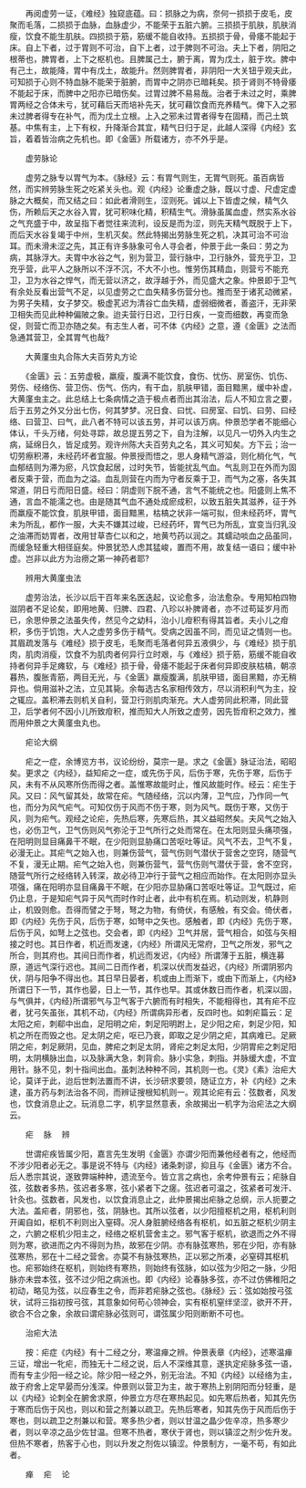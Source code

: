 <!-- { "loadSidebar": true } -->
　　再阅虚劳一证，《难经》独窥底蕴。曰：损脉之为病，奈何一损损于皮毛，皮聚而毛落，二损损于血脉，血脉虚少，不能荣于五脏六腑。三损损于肌肤，肌肤消瘦，饮食不能生肌肤。四损损于筋，筋缓不能自收持。五损损于骨，骨痿不能起于床。自上下者，过于胃则不可治，自下上者，过于脾则不可治。夫上下者，阴阳之根蒂也，脾胃者，上下之枢机也。且脾属己土，腑于离，胃为戊土，脏于坎。脾中有己土，故能降，胃中有戊土，故能升。然则脾胃者，非阴阳一大关钮乎观夫此，可知损于心则不特血脉不能荣于脏腑，而胃中之阴亦已暗耗矣。损于肾则不特骨痿不能起于床，而脾中之阳亦已暗伤矣。过胃过脾不易易哉。治者于未过之时，乘脾胃两经之合体未亏，犹可藉后天而培补先天，犹可藉饮食而充养精气。俾下入之邪未过脾者得专在补气，而为戊土立根。上入之邪未过胃者得专在固精，而己土筑基。中焦有主，上下有权，升降渐合其宜，精气日归于足，此越人深得《内经》玄旨，着着皆治病之先机也。即《金匮》所载诸方，亦不外乎是。

　　虚劳脉论

　　虚劳之脉专以胃气为本。《脉经》云：有胃气则生，无胃气则死。虽百病皆然，而实辨劳脉生死之吃紧关头也。观《内经》论重虚之脉，既以寸虚、尺虚定虚脉之大概矣，而又结之曰：如此者滑则生，涩则死。诚以上下皆虚之候，精气久伤，所赖后天之水谷入胃，犹可积味化精，积精生气。滑脉虽属血虚，然实系水谷之气充盛于中，故呈指下者觉往来流利，设反是而为涩，则先天精气既脱于上下，而后天水谷复竭于中州，生机灭矣。然此特揭出劳脉生死之机，决其可治不可治耳。而未滑未涩之先，其正有许多脉象可令人寻会者，仲景于此一条曰：劳之为病，其脉浮大。夫胃中水谷之气，别为营卫，营行脉中，卫行脉外，营充乎卫，卫充乎营，此平人之脉所以不浮不沉，不大不小也。惟劳伤其精血，则营亏不能充卫，卫为水谷之悍气，而无营以济之，故浮越于外，而见盛大之象。仲景即于卫气有余处反看出营气不足，以见虚劳之亡血失精多伤营分也。推而至于诸芤动微紧，为男子失精，女子梦交。极虚芤迟为清谷亡血失精，虚弱细微者，善盗汗，无非荣卫相失而见此种种偏陂之象。迨夫营行日迟，卫行日疾，一变而细数，再变而急促，则营亡而卫亦随之矣。有志生人者，可不体《内经》之意，遵《金匮》之法而急通其营卫，全其胃气也哉?

　　大黄廑虫丸合陈大夫百劳丸方论

　　《金匮》云：五劳虚极，羸瘦，腹满不能饮食，食伤、忧伤、房室伤、饥伤、劳伤、经络伤、营卫伤、伤气、伤内，有干血，肌肤甲错，面目黯黑，缓中补虚，大黄廑虫主之。此总结上七条病情之造于极点者而出其治法，后人不知立言之要，后于五劳之外又分出七伤，何其梦梦。况日食、曰忧、曰房室、曰饥、曰劳、曰经络、曰营卫、曰气，此八者不特可以该五劳，并可以该万病。仲景恐学者不能细心体认，千头万绪，何处寻踪，故总提五劳之下，自为注解，以见凡一切外入内生之病，延绵日久，皆足成劳。观许州陈大夫百劳丸之名，其义可知矣。方下云；治一切劳瘵积滞，未经药坏者宜服。仲景授而悟之，思人身精气游溢，则化梢化气，气血郁结则为滞为瘀，凡饮食起居，过时失节，皆能扰乱气血。气乱则卫在外而为固者反乘于营，而血为之溢。血乱则营在内而为守者反乘于卫，而气为之塞，各失其常道，阴日亏而阳日盛。经曰：阴虚则下脘不通，言气不能统之也。阳盛则上焦不通，言血不能濡之也。由是随其气血不通处成瘀成积，以致五脏失其滋养，征于外而羸瘦不能饮食，肌肤甲错，面目黯黑，枯槁之状非一端可拟，但未经药坏，胃气未为所乱，都作一服，大夫不嫌其过峻，已经药坏，胃气已为所乱，宜变当归乳没之油滞而妨胃者，改用甘草杏仁以和之，地黄芍药以润之。其蠕动啖血之品虽同，而缓急轻重大相径庭矣。仲景犹恐人虑其猛峻，置而不用，故复结一语曰；缓中补虚。岂非以此方为治痨之第一神药者耶?

　　辨用大黄廑虫法

　　虚劳治法，长沙以后干百年来名医迭起，议论愈多，治法愈杂。专用知柏四物滋阴者不足论矣，即用地黄、归脾、四君、八珍以补脾肾者，亦不过苟延岁月而已，余思仲景之法虽失传，然见今之幼科，治小儿疳积有得其旨者。夫小儿之疳积，多伤于饥饱，大人之虚劳多伤于精气。受病之因虽不同，而见证之情则一也。其眉疏发落与《难经》损于皮毛，毛聚而毛落者何异五液俱少，与《难经》损于肌肉，肌肉消瘦，饮食不为肌肉者何异行立时艰，与《难经》损于筋，筋缓不能自收持者何异手足瘫软，与《难经》损于骨，骨痿不能起于床者何异即皮肤枯槁，朝凉暮热，腹胀青筋，两目无光，与《金匮》羸瘦腹满，肌肤甲错，面目黑黯，亦无稍异也。倘用滋补之法，立见其毙。余每选古名家相传效方，尽以消积利气为主，投之辄应。盖积滞去则机关自利，营卫行则肌肉渐充。大人虚劳同此积滞，同此营卫，后学者何不因小儿所致疳积，推而知大人所致之虚劳，因先哲疳积之效力，推而用仲景之大黄廑虫丸也。

　　疟论大纲

　　疟之一症，余博览方书，议论纷纷，莫宗一是。求之《金匮》脉证治法，昭昭矣。更求之《内经》，益知疟之一症，或先伤于风，后伤于寒，先伤于寒，后伤于风，未有不从风寒所伤而得之者。盖惟寒故能时止，惟风故能时作。经云：疟生于风。又曰：风气留其处，故常在疟。气随经络，沉以内薄，卫气应，乃作同一气也，而分为风气疟气。可知仅伤于风而不伤于寒，则为风气。既伤于寒，又伤于风，则为疟气。观经之论疟，先热后寒，先寒后热，其义益昭然矣。夫风气之始入也，必伤卫气，卫气伤则风气弥沦于卫气所行之处而常在。在太阳则显头痛项强，在阳明则显目痛鼻干不眠，在少阳则显胁痛口苦呕吐等证。风气不去，卫气不复，必漫无止。其疟气之始入也，则兼伤营气，营气伤则气潜伏于营舍之空窍，随营气不复，漫无止期。疟气之始入也，则兼伤营气，营气伤则气潜伏于营，舍不空窍，随营气所行之经络转入转深，故必待卫冲行于营气之相应而始作。在太阳则亦显头项强，痛在阳明亦显目痛鼻干不眠，在少阳亦显胁痛口苦呕吐等证。卫气既过，疟仍止息，于是知疟气异于风气而时作时止者，此中有机在焉。机动则发，机静则止，机毁则愈。吾得而譬之于弩，弩之为物，有倚伏，有感触，有交会。倚伏者，即《内经》先伤于风，后伤于寒，如弩中之矢也。感触者，即《内经》先伤于寒，后伤于风，如弩上之弦也。交会者，即《内经》卫气并居，营气相合，如弦与矢相接之时也。其日作者，机近而发速，《内经》所谓风无常府，卫气之所发，邪气之所合，则其府也。其间日而作者，机远而发迟，《内经》所谓薄于五脏，横连募原，道远气深行迟也。其间二日而作者，机深以伏而发益迟，《内经》所谓阴邪内伏，阴与阳争不得出也。其日早日晏者，机或由上而渐下，或由下而渐上，《内经》所谓日下一节，其作也晏，日上一节，其作也早。其或休数日而作者，机深以固，与气俱并，《内经}所谓邪气与卫气客于六腑而有时相失，不能相得也，其有疟不应者，犹弓矢虽张，其机不动，《内经》所谓病异形者，反四时也。如刺疟篇云：足太阳之疟，刺郗中出血，足阳明之疟，刺足阳明跗上，足少阳之疟，刺足少阳，知机之所在而毁之也。足太阴之疟，呕已乃衰，即取之足少阴之疟，其病难已。足厥阴之疟，刺足厥阴，见血，脾疟之刺足太阴，肾疟之刺足太阳，少阴胃疟之刺足阳明，太阴横脉出血，以及脉满大急，刺背俞。脉小实急，刺指。并脉缓大虚，不宜用针。脉不见，刺十指间出血。虽刺法种种不同，其机则一也。《灵》《素》治疟大论，莫详于此，迨后世刺法置而不讲，长沙研求要领，随证立方，补《内经》之未逮，虽方药与刺法治各不同，而辨证搜根知机则一。观其论疟有云：弦数者，风发也，饮食消息止之。玩消息二字，机字显然意表，余故揭出一机字为治疟法之大纲云。

　　疟 　脉 　辨

　　世谓疟疾皆属少阳，嘉言先生发明《金匮》亦谓少阳而兼他经者有之，他经而不涉少阳者必无之。事是说不特与《内经》诸条刺谬，抑且与《金匮》诸方不合。后人悉宗其说，遂致弊端种种，遗流至今。皆立言之病也，余考仲景有云；疟脉自弦，弦数者多热，弦迟者多寒，弦小紧者下之瘥。弦迟者可温之，弦紧者可发汗、针灸也。弦数者，风发也，以饮食消息止之，此仲景揭出疟脉之总纲，示人扼要之大法。盖疟者，阴邪也，弦，阴脉也。其所以弦者，以少阳擅枢机之用，枢机利则开阖自如，枢机不利则出入窒碍。况人身脏腑经络各有枢机，如五脏之枢机少阴主之，六腑之枢机少阳主之，经络之枢机营舍主之。邪气客于枢机，欲退而之外不得则为寒，欲进而之内不得则为热，故邪在少阴。亦有脉弦寒热，邪在少阳，亦有脉弦寒热，邪在十二经之营舍。亦莫不有脉弦寒热，正以邪之所凑，必窒碍其枢机也。疟邪始终在枢机，则始终有寒热，则始终有弦脉，如以弦为少阳之一脉，少阳脉亦未尝本弦，弦不过少阳之病派也。即《内经》论春脉多弦，亦不过仿佛稚阳之初动，略见为弦，以应春生之令，而非若疟脉之弦也。《脉经》云：弦如始按弓弦状，试将三指初按弓弦，其意象如何苟心领神会，实有枢机窒绊坚涩，欲开不开，欲合不合之象，余故曰谓疟脉必弦则可，谓弦属少阳则断断不可也。

　　治疟大法

　　按：疟症《内经》有十二经之分，寒温瘅之辨。仲景表章《内经》，述寒温瘅三证，增出一牝疟，而独无十二经之说，后人不深维其意，遂执定疟脉多弦一语，而有专主少阳一经之论。除少阳一经之外，别无治法。不知《内经》以经络为主，故于府舍上定早晏而分浅深。仲景则以营卫为主，故于寒热上别阴阳而分轻重，是以《内经》论刺全在腑舍求原，仲景立方尽在寒热起见。如先寒后热者，知其先伤于寒而后伤于风也，则以和营之剂兼以疏卫。先热后寒者，知其先伤于风而后伤于寒也，则以疏卫之剂兼以和营。寒多热少者，则以甘温之晶少佐辛凉，热多寒少者，则以辛凉之品少佐甘温。但寒不热者，寒伏于肾也，则以镇涩之剂少佐升发。但热不寒者，热客于心也，则以升发之剂佐以镇涩。仲景制方，一毫不苟，有如此者。

　　瘅 　疟 　论

